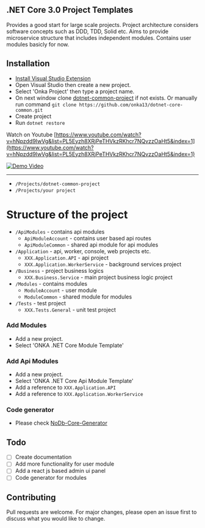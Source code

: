 ## .NET Core 3.0 Project Templates

Provides a good start for large scale projects.
Project architecture considers software concepts such as DDD, TDD, Solid etc.
Aims to provide microservice structure that includes independent modules.
Contains user modules basicly for now.

## Installation

- [Install Visual Studio Extension](https://marketplace.visualstudio.com/items?itemName=onka13.CoreTemplate)
- Open Visual Studio then create a new project.
- Select 'Onka Project' then type a project name.
- On next window clone [dotnet-common-project](https://github.com/onka13/dotnet-core-common) if not exists. Or manually run command `git clone https://github.com/onka13/dotnet-core-common.git`
- Create project
- Run `dotnet restore` 

Watch on Youtube [https://www.youtube.com/watch?v=hNpzdd9IwVg&list=PL5Eyzh8XRjPeTHVkzRKhcr7NQvzzOaHt5&index=1](https://www.youtube.com/watch?v=hNpzdd9IwVg&list=PL5Eyzh8XRjPeTHVkzRKhcr7NQvzzOaHt5&index=1)

[![Demo Video](http://i3.ytimg.com/vi/hNpzdd9IwVg/maxresdefault.jpg)](https://www.youtube.com/watch?v=hNpzdd9IwVg&list=PL5Eyzh8XRjPeTHVkzRKhcr7NQvzzOaHt5&index=1 "Demo Video")



***

- `/Projects/dotnet-common-project`
- `/Projects/your project`

# Structure of the project

- `/ApiModules` - contains api modules
    - `ApiModuleAccount` - contains user based api routes
    - `ApiModuleCommon` - shared api module for api modules
- `/Application` - api, worker, console, web projects etc.
    - `XXX.Application.API` - api project
    - `XXX.Application.WorkerService` - background services project
- `/Business` - project business logics
    - `XXX.Business.Service` - main project business logic project
- `/Modules` - contains modules
    - `ModuleAccount` - user module
    - `ModuleCommon` - shared module for modules
- `/Tests` - test project
    - `XXX.Tests.General` - unit test project

### Add Modules

- Add a new project.
- Select 'ONKA .NET Core Module Template'

### Add Api Modules

- Add a new project.
- Select 'ONKA .NET Core Api Module Template'
- Add a reference to `XXX.Application.API`
- Add a reference to `XXX.Application.WorkerService`

### Code generator

- Please check [NoDb-Core-Generator](https://github.com/onka13/NoDb-Core-Generator)

## Todo

- [ ] Create documentation
- [ ] Add more functionality for user module
- [ ] Add a react js based admin ui panel
- [ ] Code generator for modules

## Contributing
Pull requests are welcome. For major changes, please open an issue first to discuss what you would like to change.
